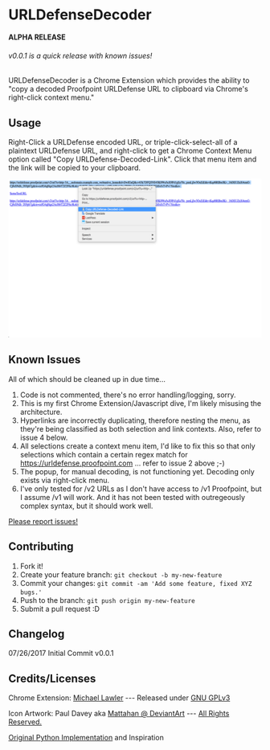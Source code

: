 # URLDefenseDecoder

**ALPHA RELEASE**

###### v0.0.1 is a quick release with known issues!

URLDefenseDecoder is a Chrome Extension which provides the ability to "copy a decoded Proofpoint URLDefense URL to clipboard via Chrome's right-click context menu."

## Usage
Right-Click a URLDefense encoded URL, or triple-click-select-all of a plaintext URLDefense URL, and right-click to get a Chrome Context Menu option called "Copy URLDefense-Decoded-Link". Click that menu item and the link will be copied to your clipboard.

![Screenshot](assets/URLDefenseDecoder_screenshot01.png)

## Known Issues

All of which should be cleaned up in due time...
1. Code is not commented, there's no error handling/logging, sorry.
2. This is my first Chrome Extension/Javascript dive, I'm likely misusing the architecture.
3. Hyperlinks are incorrectly duplicating, therefore nesting the menu, as they're being classified as both selection and link contexts. Also, refer to issue 4 below.
4. All selections create a context menu item, I'd like to fix this so that only selections which contain a certain regex match for https://urldefense.proofpoint.com ... refer to issue 2 above ;-)
5. The popup, for manual decoding, is not functioning yet. Decoding only exists via right-click menu.
6. I've only tested for /v2 URLs as I don't have access to /v1 Proofpoint, but I assume /v1 will work. And it has not been tested with outregeously complex syntax, but it should work well.

[Please report issues!](https://github.com/TryTryAgain/URLDefenseDecoder/issues)

## Contributing

1. Fork it!
2. Create your feature branch: `git checkout -b my-new-feature`
3. Commit your changes: `git commit -am 'Add some feature, fixed XYZ bugs.'`
4. Push to the branch: `git push origin my-new-feature`
5. Submit a pull request :D

## Changelog

07/26/2017
Initial Commit v0.0.1

## Credits/Licenses

Chrome Extension: [Michael Lawler](https://github.com/TryTryAgain) --- Released under [GNU GPLv3](https://www.gnu.org/licenses/gpl-3.0.en.html)

Icon Artwork: Paul Davey aka [Mattahan @ DeviantArt](http://mattahan.deviantart.com/art/Buuf-37966044) --- [All Rights Reserved.](https://creativecommons.org/licenses/by-nc-sa/2.5/)

[Original Python Implementation](https://help.proofpoint.com/@api/deki/files/177/URLDefenseDecode.py?revision=1) and Inspiration

